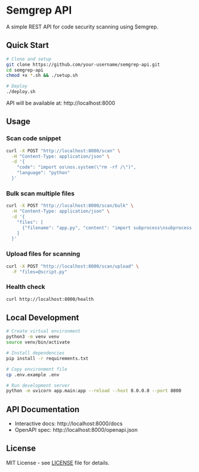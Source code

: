 # Semgrep API

A simple REST API for code security scanning using Semgrep.

## Quick Start

```bash
# Clone and setup
git clone https://github.com/your-username/semgrep-api.git
cd semgrep-api
chmod +x *.sh && ./setup.sh

# Deploy
./deploy.sh
```

API will be available at: http://localhost:8000

## Usage

### Scan code snippet

```bash
curl -X POST "http://localhost:8000/scan" \
  -H "Content-Type: application/json" \
  -d '{
    "code": "import os\nos.system(\"rm -rf /\")",
    "language": "python"
  }'
```

### Bulk scan multiple files

```bash
curl -X POST "http://localhost:8000/scan/bulk" \
  -H "Content-Type: application/json" \
  -d '{
    "files": [
      {"filename": "app.py", "content": "import subprocess\nsubprocess.call([\"ls\"])"}
    ]
  }'
```

### Upload files for scanning

```bash
curl -X POST "http://localhost:8000/scan/upload" \
  -F "files=@script.py"
```

### Health check

```bash
curl http://localhost:8000/health
```

## Local Development

```bash
# Create virtual environment
python3 -m venv venv
source venv/bin/activate

# Install dependencies
pip install -r requirements.txt

# Copy environment file
cp .env.example .env

# Run development server
python -m uvicorn app.main:app --reload --host 0.0.0.0 --port 8000
```

## API Documentation

- Interactive docs: http://localhost:8000/docs
- OpenAPI spec: http://localhost:8000/openapi.json

## License

MIT License - see [LICENSE](LICENSE) file for details.